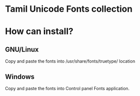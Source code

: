 # Tamil Unicode Fonts collection

# How can install?
## GNU/Linux
Copy and paste the fonts into /usr/share/fonts/truetype/ location

## Windows
Copy and paste the fonts into Control panel Fonts application.
